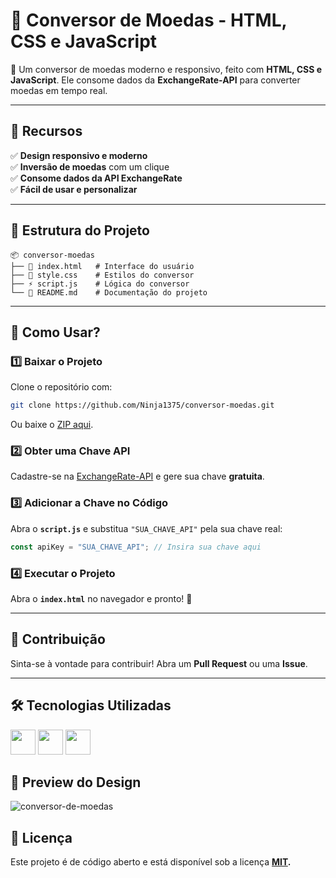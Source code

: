 # 📌 Conversor de Moedas - HTML, CSS e JavaScript

🚀 Um conversor de moedas moderno e responsivo, feito com **HTML, CSS e JavaScript**. Ele consome dados da **ExchangeRate-API** para converter moedas em tempo real.  

---

## 📜 Recursos  
✅ **Design responsivo e moderno**  
✅ **Inversão de moedas** com um clique  
✅ **Consome dados da API ExchangeRate**  
✅ **Fácil de usar e personalizar**  

---

## 📂 Estrutura do Projeto  
```
📦 conversor-moedas  
├── 📜 index.html   # Interface do usuário  
├── 🎨 style.css    # Estilos do conversor  
├── ⚡ script.js    # Lógica do conversor  
└── 📜 README.md    # Documentação do projeto  
```

---

## 🚀 Como Usar?  

### 1️⃣ Baixar o Projeto  
Clone o repositório com:  
```sh
git clone https://github.com/Ninja1375/conversor-moedas.git
```
Ou baixe o [ZIP aqui](https://github.com/Ninja1375/conversor-moedas/archive/refs/heads/main.zip).  

### 2️⃣ Obter uma Chave API  
Cadastre-se na [ExchangeRate-API](https://www.exchangerate-api.com/) e gere sua chave **gratuita**.  

### 3️⃣ Adicionar a Chave no Código  
Abra o **`script.js`** e substitua `"SUA_CHAVE_API"` pela sua chave real:  
```js
const apiKey = "SUA_CHAVE_API"; // Insira sua chave aqui
```

### 4️⃣ Executar o Projeto  
Abra o **`index.html`** no navegador e pronto! 🎉  

---

## 🎯 Contribuição  
Sinta-se à vontade para contribuir! Abra um **Pull Request** ou uma **Issue**.  

---

## 🛠️ Tecnologias Utilizadas

<a href="https://programartudo.blogspot.com/2024/11/html-tudo-o-que-precisa-para-comecar.html" target="_blank"><img loading="lazy" src="https://cdn.jsdelivr.net/gh/devicons/devicon/icons/html5/html5-original.svg" width="40" height="40"/></a> <a href="https://programartudo.blogspot.com/2024/11/css-como-dar-estilo-ao-teu-website.html" target="_blank"><img loading="lazy" src="https://cdn.jsdelivr.net/gh/devicons/devicon/icons/css3/css3-original.svg" width="40" height="40"/></a> <a href="https://programartudo.blogspot.com/2024/11/javascript-linguagem-dinamica-da-web.html" target="_blank"><img loading="lazy" src="https://cdn.jsdelivr.net/gh/devicons/devicon/icons/javascript/javascript-original.svg" width="40" height="40"/></a>

## 🎨 **Preview do Design**

![conversor-de-moedas](https://github.com/user-attachments/assets/3adadc6f-90cb-40ee-8d37-1bcac97a29b8)

## 📜 Licença

Este projeto é de código aberto e está disponível sob a licença **[MIT](https://github.com/Ninja1375/conversor-moedas/blob/main/LICENSE).**
